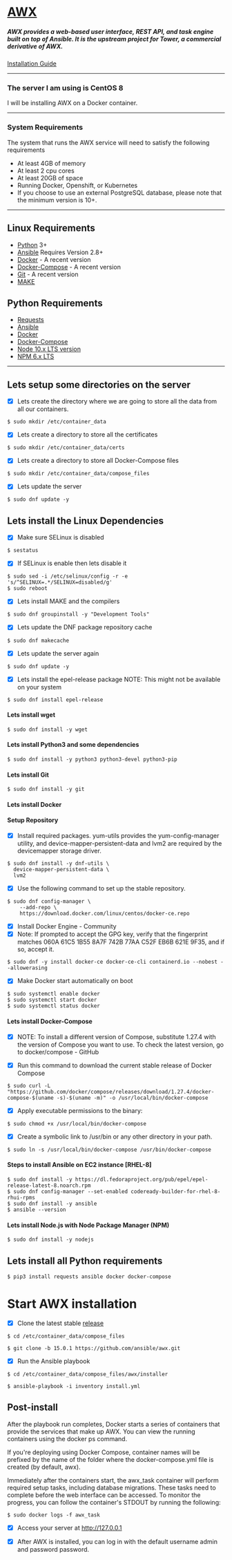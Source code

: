 # [AWX](https://github.com/ansible/awx 'AWX')
##### AWX provides a web-based user interface, REST API, and task engine built on top of Ansible. It is the upstream project for Tower, a commercial derivative of AWX.
[Installation Guide](https://github.com/ansible/awx/blob/devel/INSTALL.md 'Installation Guide')

---

### The server I am using is CentOS 8
I will be installing AWX on a Docker container.

---

### System Requirements
The system that runs the AWX service will need to satisfy the following requirements
* At least 4GB of memory
* At least 2 cpu cores
* At least 20GB of space
* Running Docker, Openshift, or Kubernetes
* If you choose to use an external PostgreSQL database, please note that the minimum version is 10+.

---

## Linux Requirements
* [Python](https://www.python.org/ 'Python') 3+
* [Ansible](https://docs.ansible.com/ansible/latest/installation_guide/intro_installation.html 'Ansible') Requires Version 2.8+
* [Docker](https://docs.docker.com/engine/install/ 'Docker') - A recent version
* [Docker-Compose](https://docs.docker.com/compose/install/ 'Docker-Compose') - A recent version
* [Git](https://git-scm.com/ 'Git') - A recent version
* [MAKE](https://www.gnu.org/software/make/ 'MAKE')

## Python Requirements
* [Requests](https://pypi.org/project/requests/ 'Requests')
* [Ansible](https://pypi.org/project/ansible/ 'Ansible')
* [Docker](https://pypi.org/project/docker/ 'Docker')
* [Docker-Compose](https://pypi.org/project/docker-compose/ 'Docker-Compose')
* [Node 10.x LTS version](https://nodejs.org/en/download/ 'Node 10.x LTS version')
* [NPM 6.x LTS](https://docs.npmjs.com/ 'NPM 6.x LTS')
---

## Lets setup some directories on the server
- [X] Lets create the directory where we are going to store all the data from all our containers.
```
$ sudo mkdir /etc/container_data
```

- [X] Lets create a directory to store all the certificates
```
$ sudo mkdir /etc/container_data/certs
```

- [X] Lets create a directory to store all Docker-Compose files
```
$ sudo mkdir /etc/container_data/compose_files
```

- [X] Lets update the server
```
$ sudo dnf update -y
```

## Lets install the Linux Dependencies

- [X] Make sure SELinux is disabled
```
$ sestatus
```

- [X] If SELinux is enable then lets disable it
```
$ sudo sed -i /etc/selinux/config -r -e 's/^SELINUX=.*/SELINUX=disabled/g'
$ sudo reboot
```

- [X] Lets install MAKE and the compilers
```
$ sudo dnf groupinstall -y "Development Tools"
```

- [X] Lets update the DNF package repository cache
```
$ sudo dnf makecache
```

- [X] Lets update the server again
```
$ sudo dnf update -y
```

- [X] Lets install the epel-release package
NOTE: This might not be available on your system
```
$ sudo dnf install epel-release
```

#### Lets install wget
```
$ sudo dnf install -y wget
```

#### Lets install Python3 and some dependencies
```
$ sudo dnf install -y python3 python3-devel python3-pip
```

#### Lets install Git
```
$ sudo dnf install -y git
```

#### Lets install Docker
#### Setup Repository
- [X] Install required packages. yum-utils provides the yum-config-manager utility, and device-mapper-persistent-data and lvm2 are required by the devicemapper storage driver.
```
$ sudo dnf install -y dnf-utils \
  device-mapper-persistent-data \
  lvm2
```

- [X] Use the following command to set up the stable repository.
```
$ sudo dnf config-manager \
    --add-repo \
    https://download.docker.com/linux/centos/docker-ce.repo
```

- [X] Install Docker Engine - Community<br />
- [X] Note: If prompted to accept the GPG key, verify that the fingerprint matches 060A 61C5 1B55 8A7F 742B 77AA C52F EB6B 621E 9F35, and if so, accept it.
```
$ sudo dnf -y install docker-ce docker-ce-cli containerd.io --nobest --allowerasing
```

- [X] Make Docker start automatically on boot
```
$ sudo systemctl enable docker
$ sudo systemctl start docker
$ sudo systemctl status docker
```

#### Lets install Docker-Compose
- [X] NOTE: To install a different version of Compose, substitute 1.27.4 with the version of Compose you want to use. To check the latest version, go to docker/compose - GitHub

- [X] Run this command to download the current stable release of Docker Compose
```
$ sudo curl -L "https://github.com/docker/compose/releases/download/1.27.4/docker-compose-$(uname -s)-$(uname -m)" -o /usr/local/bin/docker-compose
```

- [X] Apply executable permissions to the binary:
```
$ sudo chmod +x /usr/local/bin/docker-compose
```

- [X] Create a symbolic link to /usr/bin or any other directory in your path.
```
$ sudo ln -s /usr/local/bin/docker-compose /usr/bin/docker-compose
```

#### Steps to install Ansible on EC2 instance [RHEL-8]
```
$ sudo dnf install -y https://dl.fedoraproject.org/pub/epel/epel-release-latest-8.noarch.rpm
$ sudo dnf config-manager --set-enabled codeready-builder-for-rhel-8-rhui-rpms
$ sudo dnf install -y ansible
$ ansible --version
```

#### Lets install Node.js with Node Package Manager (NPM)
```
$ sudo dnf install -y nodejs
```

## Lets install all Python requirements
```
$ pip3 install requests ansible docker docker-compose
```

# Start AWX installation

- [X] Clone the latest stable [release](https://github.com/ansible/awx/releases 'Releases')
```
$ cd /etc/container_data/compose_files
```
```
$ git clone -b 15.0.1 https://github.com/ansible/awx.git
```

- [X] Run the Ansible playbook
```
$ cd /etc/container_data/compose_files/awx/installer
```
```
$ ansible-playbook -i inventory install.yml
```

## Post-install
After the playbook run completes, Docker starts a series of containers that provide the services that make up AWX. You can view the running containers using the docker ps command.<br />

If you're deploying using Docker Compose, container names will be prefixed by the name of the folder where the docker-compose.yml file is created (by default, awx).<br />

Immediately after the containers start, the awx_task container will perform required setup tasks, including database migrations. These tasks need to complete before the web interface can be accessed. To monitor the progress, you can follow the container's STDOUT by running the following:<br />
```
$ sudo docker logs -f awx_task
```

- [X] Access your server at http://127.0.0.1

- [X] After AWX is installed, you can log in with the default username admin and password password.
